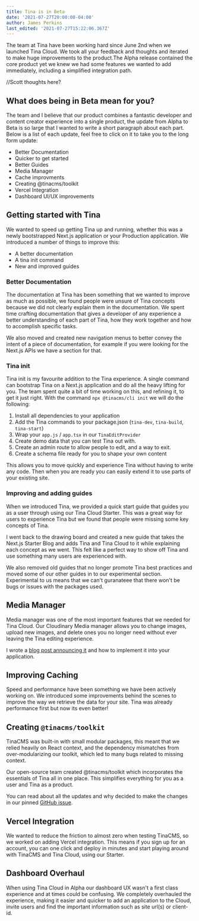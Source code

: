 ```yaml
---
title: Tina is in Beta
date: '2021-07-27T20:00:00-04:00'
author: James Perkins
last_edited: '2021-07-27T15:22:06.367Z'
---
```

The team at Tina have been working hard since June 2nd when we launched Tina Cloud. We took all your feedback and thoughts and iterated to make huge improvements to the product.The Alpha release contained the core product yet we knew we had some features we wanted to add immediately, including a simplified integration path.

//Scott thoughts here?


## What does being in Beta mean for you?

The team and I believe that our product combines a fantastic developer and content creator experience into a single product, the update from Alpha to Beta is so large that I wanted to write a short paragraph about each part. Below is a list of each update, feel free to click on it to take you to the long form update:


- Better Documentation
- Quicker to get started
- Better Guides
- Media Manager 
- Cache improvments
- Creating @tinacms/toolkit
- Vercel Integration
- Dashboard UI/UX improvements


## Getting started with Tina

We wanted to speed up getting Tina up and running, whether this was a newly bootstrapped Next.js application or your Production application. We introduced a number of things to improve this:

* A better documentation
* A tina init command
* New and improved guides

### Better Documentation

The documentation at Tina has been something that we wanted to improve as much as possible, we found people were unsure of Tina concepts because we did not clearly explain them in the documentation. We spent time crafting documentation that gives a developer of any experience a better understanding of each part of Tina, how they work together and how to accomplish specific tasks. 

We also moved and created new navigation menus to better convey the intent of a piece of documentation, for example if you were looking for the Next.js APIs we have a section for that. 

### Tina init

Tina init is my favourite addition to the Tina experience. A single command can bootstrap Tina on a Next.js application and do all the heavy lifting for you. The team spent quite a bit of time working on this, and refining it, to get it just right.  With the command `npx @tinacms/cli init` we will do the following:

1. Install all dependencies to your application
2. Add the Tina commands to your package.json (`tina-dev`, `tina-build`, `tina-start`)
3. Wrap your `app.js` / `app.tsx` in our `TinaEditProvider`
4. Create demo data that you can test Tina out with.
5. Create an admin route to allow people to edit, and a way to exit.
6. Create a schema file ready for you to shape your own content

This allows you to move quickly and experience Tina without having to write any code. Then when you are ready you can easily extend it to use parts of your existing site.

### Improving and adding guides

When we introduced Tina, we provided a quick start guide that guides you as a user through using our Tina Cloud Starter. This was a great way for users to experience Tina but we found that people were missing some key concepts of Tina.

I went back to the drawing board and created a new guide that takes the Next.js Starter Blog and adds Tina and Tina Cloud to it while explaining each concept as we went. This felt like a perfect way to show off Tina and use something many users are experienced with.

We also removed old guides that no longer promote Tina best practices and moved some of our other guides in to our experimental section. Experimental to us means that we can't guranateee that there won't be bugs or issues with the packages used. 

## Media Manager

Media manager was one of the most important features that we needed for Tina Cloud. Our Cloudinary Media manager allows you to change images, upload new images, and delete ones you no longer need without ever leaving the Tina editing experience. 

I wrote a [blog post announcing it](/blog/manage-your-media-with-cloudinary/) and how to implement it into your application.

## Improving Caching

Speed and performance have been something we have been actively working on. We introduced some improvements behind the scenes to improve the way we retrieve the data for your site. Tina was already performance first but now its even better! 

## Creating `@tinacms/toolkit`

TinaCMS was built-in with small modular packages, this meant that we relied heavily on React context, and the dependency mismatches from over-modularizing our toolkit, which led to many bugs related to missing context.

Our open-source team created @tinacms/toolkit which incorporates the essentials of Tina all in one place. This simplifies everything for you as a user and Tina as a product.

You can read about all the updates and why decided to make the changes in our pinned [GitHub issue](https://github.com/tinacms/tinacms/issues/1898).

## Vercel Integration

We wanted to reduce the friction to almost zero when testing TinaCMS, so we worked on adding Vercel integration. This means if you sign up for an account, you can one click and deploy in minutes and start playing around with TinaCMS and Tina Cloud, using our Starter. 

## Dashboard Overhaul

When using Tina Cloud in Alpha our dashboard UX wasn't a first class experience and at times could be confusing. We completely overhauled the experience, making it easier and quicker to add an application to the Cloud, invite users and find the important information such as site url(s) or client-id.

